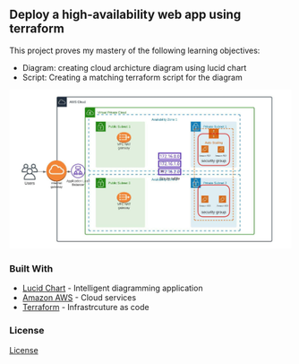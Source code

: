 ## Deploy a high-availability web app using terraform

This project proves my mastery of the following learning objectives:

- Diagram: creating cloud archicture diagram using lucid chart
- Script: Creating a matching terraform script for the diagram

![Diagram of infrastructure deployed.](AWS.jpeg)

### Built With

- [Lucid Chart](www.lucidchart.com/pages) - Intelligent diagramming application
- [Amazon AWS](https://aws.amazon.com/) - Cloud services
- [Terraform](https://terraform.io) - Infrastrcuture as code

### License

[License](LICENSE.md)
